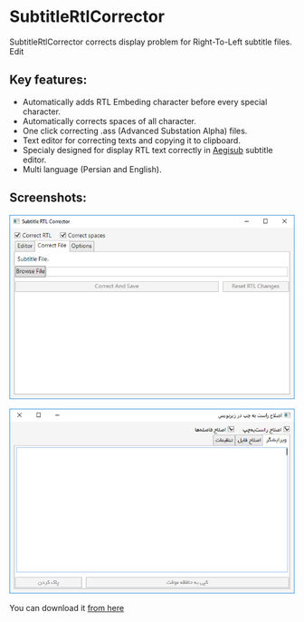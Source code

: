 # SubtitleRtlCorrector
SubtitleRtlCorrector corrects display problem for Right-To-Left subtitle files. Edit

## Key features:
* Automatically adds RTL Embeding character before every special character.
* Automatically corrects spaces of all character.
* One click correcting .ass (Advanced Substation Alpha) files.
* Text editor for correcting texts and copying it to clipboard.
* Specialy designed for display RTL text correctly in [Aegisub](http://www.aegisub.org/) subtitle editor.
* Multi language (Persian and English).

## Screenshots:
![SubtitleRtlCorrector English](subtitlertlcorrector_en.png)

![SubtitleRtlCorrector Persian](subtitlertlcorrector_fa.png)


You can download it [from here](https://github.com/Majid110/SubtitleRtlCorrector/releases)
